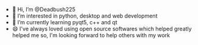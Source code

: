 - 👋 Hi, I’m @Deadbush225
- 👀 I’m interested in python, desktop and web development
- 🌱 I’m currently learning pyqt5, c++ and qt
- 😄 I've always loved using open source softwares which helped greatly helped me so, I'm looking forward to help others with my work

<!---
eliazar-sll/eliazar-sll is a ✨ special ✨ repository because its `README.md` (this file) appears on your GitHub profile.
You can click the Preview link to take a look at your changes.
--->
